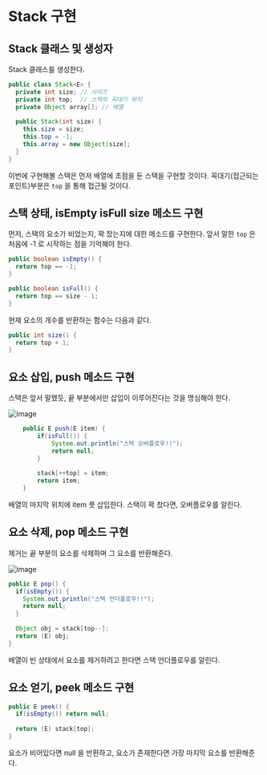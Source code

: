Stack 구현
==========

## Stack 클래스 및 생성자

Stack 클래스를 생성한다.

```java
public class Stack<E> {
  private int size; // 사이즈
  private int top;  // 스택의 꼭대기 위치
  private Object array[]; // 배열
  
  public Stack(int size) {
    this.size = size;
    this.top = -1;
    this.array = new Object[size];
  }
}
```

이번에 구현해볼 스택은 먼저 배열에 초점을 둔 스택을 구현할 것이다.
꼭대기(접근되는 포인트)부분은 `top` 을 통해 접근될 것이다.

## 스택 상태, isEmpty isFull size 메소드 구현

먼저, 스택의 요소가 비었는지, 꽉 찼는지에 대한 메소드를 구현한다.
앞서 말한 `top` 은 처음에 -1 로 시작하는 점을 기억해야 한다.

```java
public boolean isEmpty() {
  return top == -1;
}
```

```java
public boolean isFull() {
  return top == size - 1;
}
```

현재 요소의 개수를 반환하는 함수는 다음과 같다.

```java
public int size() {
  return top + 1;
}
```

## 요소 삽입, push 메소드 구현

스택은 앞서 말했듯, 끝 부분에서만 삽입이 이루어진다는 것을 명심해야 한다.

![image](https://user-images.githubusercontent.com/66655578/168311364-17ea3211-9c23-4b36-9d1b-bde8ad22c871.png)

```java
	public E push(E item) {
		if(isFull()) {
			System.out.println("스택 오버플로우!!");
			return null;
		}
		
		stack[++top] = item;
		return item;
	}
```

배열의 마지막 위치에 item 릇 삽입한다.
스택이 꽉 찼다면, 오버플로우를 알린다.

## 요소 삭제, pop 메소드 구현

제거는 끝 부분의 요소를 삭제하며 그 요소를 반환해준다.

![image](https://user-images.githubusercontent.com/66655578/168325001-b72267ea-7aa4-4206-9b1c-45468e40e73b.png)

```java
public E pop() {
  if(isEmpty()) {
  	System.out.println("스택 언더플로우!!");
	return null;
  }
  
  Object obj = stack[top--];
  return (E) obj;
}
```

배열이 빈 상태에서 요소를 제거하려고 한다면 스택 언더플로우를 알린다.

## 요소 얻기, peek 메소드 구현

```java
public E peek() {
  if(isEmpty()) return null;
  
  return (E) stack[top];
}
```

요소가 비어있다면 null 을 반환하고, 요소가 존재한다면 가장 마지막 요소를 반환해준다.

